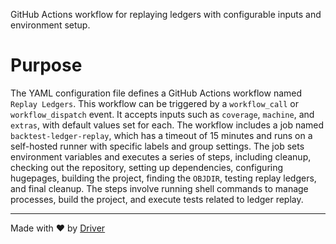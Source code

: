 <!--------------------------------------------------------------------------------->
<!-- IMPORTANT: This file is auto-generated by Driver (https://driver.ai). -------->
<!-- Manual edits may be overwritten on future commits. --------------------------->
<!--------------------------------------------------------------------------------->

GitHub Actions workflow for replaying ledgers with configurable inputs and environment setup.

# Purpose
The YAML configuration file defines a GitHub Actions workflow named `Replay Ledgers`. This workflow can be triggered by a `workflow_call` or `workflow_dispatch` event. It accepts inputs such as `coverage`, `machine`, and `extras`, with default values set for each. The workflow includes a job named `backtest-ledger-replay`, which has a timeout of 15 minutes and runs on a self-hosted runner with specific labels and group settings. The job sets environment variables and executes a series of steps, including cleanup, checking out the repository, setting up dependencies, configuring hugepages, building the project, finding the `OBJDIR`, testing replay ledgers, and final cleanup. The steps involve running shell commands to manage processes, build the project, and execute tests related to ledger replay.

---
Made with ❤️ by [Driver](https://www.driver.ai/)